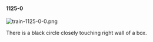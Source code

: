 #### 1125-0
![train-1125-0-0.png](https://github.com/lil-lab/nlvr/raw/master/nlvr/train/images/16/train-1125-0-0.png "train-1125-0-0.png")

There is a black circle closely touching right wall of a box.